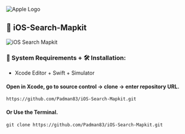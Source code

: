 ![Apple Logo](https://user-images.githubusercontent.com/45048950/73131198-bca1e580-4041-11ea-8f8d-ebfd844f0e64.png) 

## 📱 iOS-Search-Mapkit

![iOS Search Mapkit](https://user-images.githubusercontent.com/45048950/75435546-24738500-598e-11ea-87c7-9fb884c6aec6.gif)

### 🧰 System Requirements + 🛠️ Installation:

* Xcode Editor + Swift + Simulator

#### Open in Xcode, go to source control -> clone -> enter repository URL.

```
https://github.com/Padman83/iOS-Search-Mapkit.git
```
#### Or Use the Terminal.

```
git clone https://github.com/Padman83/iOS-Search-Mapkit.git
```
